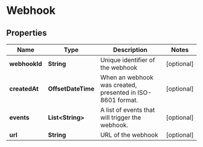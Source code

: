 

# Webhook


## Properties

| Name | Type | Description | Notes |
|------------ | ------------- | ------------- | -------------|
|**webhookId** | **String** | Unique identifier of the webhook |  [optional] |
|**createdAt** | **OffsetDateTime** | When an webhook was created, presented in ISO-8601 format. |  [optional] |
|**events** | **List&lt;String&gt;** | A list of events that will trigger the webhook. |  [optional] |
|**url** | **String** | URL of the webhook |  [optional] |




